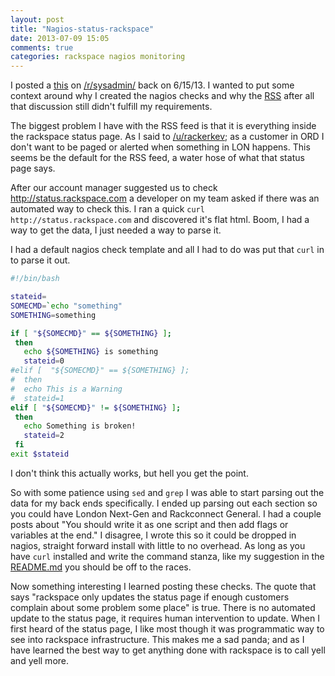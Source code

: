 ```yaml
---
layout: post
title: "Nagios-status-rackspace"
date: 2013-07-09 15:05
comments: true
categories: rackspace nagios monitoring
---
```


I posted a [this](http://redd.it/1gefnf) on [/r/sysadmin/](http://www.reddit.com/r/sysadmin) back on 6/15/13.  I wanted to put some context around why I created the nagios checks and why the [RSS](https://status.rackspace.com/index/rss) after all that discussion still didn't fulfill my requirements.

The biggest problem I have with the RSS feed is that it is everything inside the rackspace status page.  As I said to [/u/rackerkev](http://www.reddit.com/user/rackerkev); as a customer in ORD I don't want to be paged or alerted when something in LON happens.  This seems be the default for the RSS feed, a water hose of what that status page says.

After our account manager suggested us to check http://status.rackspace.com a developer on my team asked if there was an automated way to check this.  I ran a quick `curl http://status.rackspace.com` and discovered it's flat html.  Boom, I had a way to get the data, I just needed a way to parse it.

I had a default nagios check template and all I had to do was put that `curl` in to parse it out.
``` bash
#!/bin/bash

stateid=
SOMECMD=`echo "something"
SOMETHING=something

if [ "${SOMECMD}" == ${SOMETHING} ];
 then
   echo ${SOMETHING} is something
   stateid=0
#elif [  "${SOMECMD}" == ${SOMETHING} ];
#  then
#  echo This is a Warning
#  stateid=1
elif [ "${SOMECMD}" != ${SOMETHING} ];
 then
   echo Something is broken!
   stateid=2
 fi
exit $stateid
```
I don't think this actually works, but hell you get the point. 

So with some patience using `sed` and `grep` I was able to start parsing out the data for my back ends specifically.  I ended up parsing out each section so you could have London Next-Gen and Rackconnect General.  I had a couple posts about "You should write it as one script and then add flags or variables at the end." I disagree, I wrote this so it could be dropped in nagios, straight forward install with little to no overhead.  As long as you have `curl` installed and write the command stanza, like my suggestion in the [README.md](https://github.com/jjasghar/nagios-status-rackspace/blob/master/README.md) you should be off to the races.

Now something interesting I learned posting these checks.  The quote that says "rackspace only updates the status page if enough customers complain about some problem some place" is true.  There is no automated update to the status page, it requires human intervention to update.  When I first heard of the status page, I like most though it was programmatic way to see into rackspace infrastructure.  This makes me a sad panda; and as I have learned the best way to get anything done with rackspace is to call yell and yell more.

